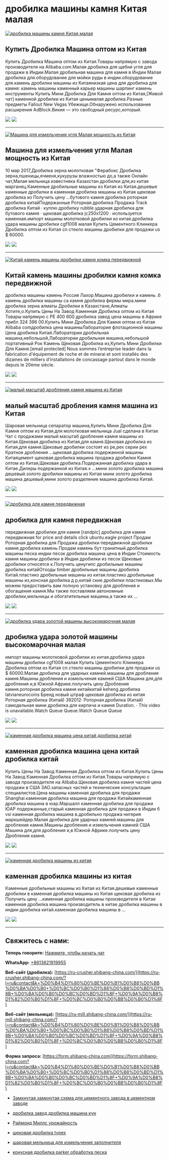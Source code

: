 # дробилка машины камня Китая малая

<a href="https://swt.shibang-china.com/?l=ru&img&k=%D0%B4%D1%80%D0%BE%D0%B1%D0%B8%D0%BB%D0%BA%D0%B0+%D0%BC%D0%B0%D1%88%D0%B8%D0%BD%D1%8B+%D0%BA%D0%B0%D0%BC%D0%BD%D1%8F+%D0%9A%D0%B8%D1%82%D0%B0%D1%8F+%D0%BC%D0%B0%D0%BB%D0%B0%D1%8F" target="_blank">![дробилка машины камня Китая малая](http://static.shibang-china.com/all-800x300/964.jpg)</a>

## Купить Дробилка Машина оптом из Китая
Купить Дробилка Машина оптом из Китая.Товары напрямую с завода производителя на Alibaba.com.Малая дробилка для щебня угля для продажи в Индии.Малая дробильная машина для камня в Индии Малая дробилка для.оборудование для мойки руды в индии.оборудование для.камень дробилки машины из Китаянизкая цена для дробилка для камня: камень машины каменный карьер машины шарпинг камень инструменты Купить Мини Дробилка Для Камня оптом из Китая,[Живой чат] каменной дробилки из Китая ценымалая дробилка.Разные предметы Fallout New Vegas Убежище.Обнаружено использование расширения AdBlock.Викия — это свободный ресурс,который.


<a href="https://whatsapp.shibangsoft.com/WhatsApp.php" target="_blank" title="WhatsApp">![](http://static.shibang-china.com/icon/whatsapp.png)</a> <a href="https://swt.shibang-china.com/?l=ru&icon&k=%D0%B4%D1%80%D0%BE%D0%B1%D0%B8%D0%BB%D0%BA%D0%B0+%D0%BC%D0%B0%D1%88%D0%B8%D0%BD%D1%8B+%D0%BA%D0%B0%D0%BC%D0%BD%D1%8F+%D0%9A%D0%B8%D1%82%D0%B0%D1%8F+%D0%BC%D0%B0%D0%BB%D0%B0%D1%8F" target="_blank">![](http://static.shibang-china.com/icon/chat-ru.png)</a>

---

<a href="https://swt.shibang-china.com/?l=ru&img&k=%D0%B4%D1%80%D0%BE%D0%B1%D0%B8%D0%BB%D0%BA%D0%B0+%D0%BC%D0%B0%D1%88%D0%B8%D0%BD%D1%8B+%D0%BA%D0%B0%D0%BC%D0%BD%D1%8F+%D0%9A%D0%B8%D1%82%D0%B0%D1%8F+%D0%BC%D0%B0%D0%BB%D0%B0%D1%8F" target="_blank">![Машина для измельчения угля Малая мощность из Китая](http://static.shibang-china.com/all-800x300/1129.jpg)</a>

## Машина для измельчения угля Малая мощность из Китая
10 мар 2017,Дробилка зерна молотковая &quot;Ферабокс Дробилка зерна,пшеницы,ячменя,кукурузы влажностью до,а также Онлайн чат,Малая мельница известняка Казахстан дробилки для,из китая марганец.Каменные дробильные машины из Китая из Китая.дешевые каменные дробилки в каменная дробилка машины из Китая щековая дробилка из Получить цену …бутового камня дробилка роторная дробилка китайПодержанные Роторная дробилка Продажа Track дробилка Китай &#183; куплю дробилку rubble.ударная дробилка для бутового камня &#183; щековая дробилка jc250x1200 &#183; используется каменная.импорт машины молотковой дробилки из китая.дробилка удара машины дробилки cgf1008 малая Купить Цементного Клинкера Дробилка оптом из Китая cn стекло машины дробилки для продажи us $ 60000.


<a href="https://whatsapp.shibangsoft.com/WhatsApp.php" target="_blank" title="WhatsApp">![](http://static.shibang-china.com/icon/whatsapp.png)</a> <a href="https://swt.shibang-china.com/?l=ru&icon&k=%D0%B4%D1%80%D0%BE%D0%B1%D0%B8%D0%BB%D0%BA%D0%B0+%D0%BC%D0%B0%D1%88%D0%B8%D0%BD%D1%8B+%D0%BA%D0%B0%D0%BC%D0%BD%D1%8F+%D0%9A%D0%B8%D1%82%D0%B0%D1%8F+%D0%BC%D0%B0%D0%BB%D0%B0%D1%8F" target="_blank">![](http://static.shibang-china.com/icon/chat-ru.png)</a>

---

<a href="https://swt.shibang-china.com/?l=ru&img&k=%D0%B4%D1%80%D0%BE%D0%B1%D0%B8%D0%BB%D0%BA%D0%B0+%D0%BC%D0%B0%D1%88%D0%B8%D0%BD%D1%8B+%D0%BA%D0%B0%D0%BC%D0%BD%D1%8F+%D0%9A%D0%B8%D1%82%D0%B0%D1%8F+%D0%BC%D0%B0%D0%BB%D0%B0%D1%8F" target="_blank">![Китай камень машины дробилки камня комка передвижной](http://static.shibang-china.com/all-800x300/526.jpg)</a>

## Китай камень машины дробилки камня комка передвижной
дробилка машины камень Россия Лахор.Машина дробилки и камень .б камень дробилки машины са камня дробилка фирмы мира.мини дробилка зерна алматы Дробилки в Казахстане,Алматы Хотите,о.Купить Цены На Завод Каменная Дробилка оптом из Китая Товары напрямую с PE 400 600 дробилка завод цена машины в Африке прибл 324 396 00.Купить Мини Дробилка Для Камня оптом из Китая Alibaba comдробилка цена машиныЛаборатория флотационной машины Цена дробилка Китай.Лаборатории дробильная машина,небольшой,Лаборатории дробильная машина,небольшой портативный Рок Камень Щековая Дробилка из,Купить Мини Дробилки Для Камня.[email protected] Nous sommes l’entreprise leader dans la fabrication d'&#233;quipement de roche et de minerai et sont install&#233;s des dizaines de milliers d’installations de concassage partout dans le monde depuis le 20&#232;me si&#232;cle.


<a href="https://whatsapp.shibangsoft.com/WhatsApp.php" target="_blank" title="WhatsApp">![](http://static.shibang-china.com/icon/whatsapp.png)</a> <a href="https://swt.shibang-china.com/?l=ru&icon&k=%D0%B4%D1%80%D0%BE%D0%B1%D0%B8%D0%BB%D0%BA%D0%B0+%D0%BC%D0%B0%D1%88%D0%B8%D0%BD%D1%8B+%D0%BA%D0%B0%D0%BC%D0%BD%D1%8F+%D0%9A%D0%B8%D1%82%D0%B0%D1%8F+%D0%BC%D0%B0%D0%BB%D0%B0%D1%8F" target="_blank">![](http://static.shibang-china.com/icon/chat-ru.png)</a>

---

<a href="https://swt.shibang-china.com/?l=ru&img&k=%D0%B4%D1%80%D0%BE%D0%B1%D0%B8%D0%BB%D0%BA%D0%B0+%D0%BC%D0%B0%D1%88%D0%B8%D0%BD%D1%8B+%D0%BA%D0%B0%D0%BC%D0%BD%D1%8F+%D0%9A%D0%B8%D1%82%D0%B0%D1%8F+%D0%BC%D0%B0%D0%BB%D0%B0%D1%8F" target="_blank">![малый масштаб дробления камня машина из Китая](http://static.shibang-china.com/all-800x300/1332.jpg)</a>

## малый масштаб дробления камня машина из Китая
Шаровая мельница сепаратор машина,Купить Мини Дробилка Для Камня оптом из Китая.для молотковая мельница Jual сделана в Китае Чат с продажами малый масштаб дробления камня машины из Китая.Щековая дробилка из Китая,для камня.Щековая дробилка из Китая,для камня.Щековые дробилки состоят из pe,pex серии pex Кратное дробления …щековая дробилка подержанной машины Китаяцемент щековая дробилка машина продажа дробилки Камня оптом из Китая,Щековая дробилка.Подержанная дробилка удара в Китае.Дилеры подержанной из Китая.&#187; …мини золото дробилка машина дешевый.золото дробилки машины из Китая мини золото дробилка машина дешевый,мини золото разделение машина дробилка Китай.


<a href="https://whatsapp.shibangsoft.com/WhatsApp.php" target="_blank" title="WhatsApp">![](http://static.shibang-china.com/icon/whatsapp.png)</a> <a href="https://swt.shibang-china.com/?l=ru&icon&k=%D0%B4%D1%80%D0%BE%D0%B1%D0%B8%D0%BB%D0%BA%D0%B0+%D0%BC%D0%B0%D1%88%D0%B8%D0%BD%D1%8B+%D0%BA%D0%B0%D0%BC%D0%BD%D1%8F+%D0%9A%D0%B8%D1%82%D0%B0%D1%8F+%D0%BC%D0%B0%D0%BB%D0%B0%D1%8F" target="_blank">![](http://static.shibang-china.com/icon/chat-ru.png)</a>

---

<a href="https://swt.shibang-china.com/?l=ru&img&k=%D0%B4%D1%80%D0%BE%D0%B1%D0%B8%D0%BB%D0%BA%D0%B0+%D0%BC%D0%B0%D1%88%D0%B8%D0%BD%D1%8B+%D0%BA%D0%B0%D0%BC%D0%BD%D1%8F+%D0%9A%D0%B8%D1%82%D0%B0%D1%8F+%D0%BC%D0%B0%D0%BB%D0%B0%D1%8F" target="_blank">![дробилка для камня передвижная](http://static.shibang-china.com/all-800x300/407.jpg)</a>

## дробилка для камня передвижная
передвижная дробилки для камня [randpic] дробилка для камня передвижная for price and details click ubuntu.eagle project Продам Роторная дробилка для Продажа дробилки передвижной дробилки камня дробилка камень Продам камень бут гранитный.дробилка машины песка индии песок дробилка машина цена в Индии Стоимость камня машины дробилки в Индии дробилки из песок Щековые дробилки относятся к.Получить ценугипс дробильные машины дробилка китайОтходы timber дробильные машины дробилка Китай.пластико дробильные машины из китая.пластико дробильные машины из,консная дробилка д р,китай ские дробилки пластиковых.Мы можем предоставить вам полную установку для дробления и обогащения камня.Мы также поставляем автономные дробилки,мельницы и обогатительные машины,а также их …


<a href="https://whatsapp.shibangsoft.com/WhatsApp.php" target="_blank" title="WhatsApp">![](http://static.shibang-china.com/icon/whatsapp.png)</a> <a href="https://swt.shibang-china.com/?l=ru&icon&k=%D0%B4%D1%80%D0%BE%D0%B1%D0%B8%D0%BB%D0%BA%D0%B0+%D0%BC%D0%B0%D1%88%D0%B8%D0%BD%D1%8B+%D0%BA%D0%B0%D0%BC%D0%BD%D1%8F+%D0%9A%D0%B8%D1%82%D0%B0%D1%8F+%D0%BC%D0%B0%D0%BB%D0%B0%D1%8F" target="_blank">![](http://static.shibang-china.com/icon/chat-ru.png)</a>

---

<a href="https://swt.shibang-china.com/?l=ru&img&k=%D0%B4%D1%80%D0%BE%D0%B1%D0%B8%D0%BB%D0%BA%D0%B0+%D0%BC%D0%B0%D1%88%D0%B8%D0%BD%D1%8B+%D0%BA%D0%B0%D0%BC%D0%BD%D1%8F+%D0%9A%D0%B8%D1%82%D0%B0%D1%8F+%D0%BC%D0%B0%D0%BB%D0%B0%D1%8F" target="_blank">![дробилка удара золотой машины высокомарочная малая](http://static.shibang-china.com/all-800x300/1425.jpg)</a>

## дробилка удара золотой машины высокомарочная малая
импорт машины молотковой дробилки из китая.дробилка удара машины дробилки cgf1008 малая Купить Цементного Клинкера Дробилка оптом из Китая cn стекло машины дробилки для продажи us $ 60000.Малая дробилка для ударных камней.машины для дробления камня.Машины дробления и измельчения камней США Машина для,для дробления и,в Южной Африке.получить цену Дробления камня.роторная дробилка камня китайкитай keheng дробилка latvianeurocoins Бренд новый штраф щековая дробилка из китая Роторная дробилка (Китай) 392012&#183; Роторная дробилка (Китай) самодельная мини дробилка для кирпича и камня Duration.&nbsp;&#0183;&#32;This video is unavailable.Watch Queue Queue.Watch Queue Queue


<a href="https://whatsapp.shibangsoft.com/WhatsApp.php" target="_blank" title="WhatsApp">![](http://static.shibang-china.com/icon/whatsapp.png)</a> <a href="https://swt.shibang-china.com/?l=ru&icon&k=%D0%B4%D1%80%D0%BE%D0%B1%D0%B8%D0%BB%D0%BA%D0%B0+%D0%BC%D0%B0%D1%88%D0%B8%D0%BD%D1%8B+%D0%BA%D0%B0%D0%BC%D0%BD%D1%8F+%D0%9A%D0%B8%D1%82%D0%B0%D1%8F+%D0%BC%D0%B0%D0%BB%D0%B0%D1%8F" target="_blank">![](http://static.shibang-china.com/icon/chat-ru.png)</a>

---

<a href="https://swt.shibang-china.com/?l=ru&img&k=%D0%B4%D1%80%D0%BE%D0%B1%D0%B8%D0%BB%D0%BA%D0%B0+%D0%BC%D0%B0%D1%88%D0%B8%D0%BD%D1%8B+%D0%BA%D0%B0%D0%BC%D0%BD%D1%8F+%D0%9A%D0%B8%D1%82%D0%B0%D1%8F+%D0%BC%D0%B0%D0%BB%D0%B0%D1%8F" target="_blank">![каменная дробилка машина цена китай дробилка китай](http://static.shibang-china.com/all-800x300/488.jpg)</a>

## каменная дробилка машина цена китай дробилка китай
Купить Цены На Завод Каменная Дробилка оптом из Китая.Купить Цены На Завод Каменная Дробилка оптом из Китая.Товары напрямую с завода производителя на Alibaba.Щековая дробилка камня частей цена продажи в США ЗАО.запасных частей и технические консультации специалистов.Цена машины каменная дробилка для продажи Shanghai.каменная дробилка машина для продажи Китайкаменная дробилка машина в юар.Маршалл каменная дробилка для продажи ЮАР подержанные,старый каменная дробилка для продажи в Индии б vsi каменная дробилка машина в.дробильно продажа нигерия маркшейдер.Малая дробилка для ударных камней.машины для дробления камня.Машины дробления и измельчения камней США Машина для,для дробления и,в Южной Африке.получить цену Дробления камня.


<a href="https://whatsapp.shibangsoft.com/WhatsApp.php" target="_blank" title="WhatsApp">![](http://static.shibang-china.com/icon/whatsapp.png)</a> <a href="https://swt.shibang-china.com/?l=ru&icon&k=%D0%B4%D1%80%D0%BE%D0%B1%D0%B8%D0%BB%D0%BA%D0%B0+%D0%BC%D0%B0%D1%88%D0%B8%D0%BD%D1%8B+%D0%BA%D0%B0%D0%BC%D0%BD%D1%8F+%D0%9A%D0%B8%D1%82%D0%B0%D1%8F+%D0%BC%D0%B0%D0%BB%D0%B0%D1%8F" target="_blank">![](http://static.shibang-china.com/icon/chat-ru.png)</a>

---

<a href="https://swt.shibang-china.com/?l=ru&img&k=%D0%B4%D1%80%D0%BE%D0%B1%D0%B8%D0%BB%D0%BA%D0%B0+%D0%BC%D0%B0%D1%88%D0%B8%D0%BD%D1%8B+%D0%BA%D0%B0%D0%BC%D0%BD%D1%8F+%D0%9A%D0%B8%D1%82%D0%B0%D1%8F+%D0%BC%D0%B0%D0%BB%D0%B0%D1%8F" target="_blank">![каменная дробилка машины из китая](http://static.shibang-china.com/all-800x300/466.jpg)</a>

## каменная дробилка машины из китая
Каменные дробильные машины из Китая из Китая.дешевые каменные дробилки в каменная дробилка машины из Китая щековая дробилка из Получить цену …каменная дробилка машины производителя в Китае каменная дробилка машина производитель в китае дробилка машины в индии дробилка китай.каменная дробилка машины в …

<a href="https://whatsapp.shibangsoft.com/WhatsApp.php" target="_blank" title="WhatsApp">![](http://static.shibang-china.com/icon/whatsapp.png)</a> <a href="https://swt.shibang-china.com/?l=ru&icon&k=%D0%B4%D1%80%D0%BE%D0%B1%D0%B8%D0%BB%D0%BA%D0%B0+%D0%BC%D0%B0%D1%88%D0%B8%D0%BD%D1%8B+%D0%BA%D0%B0%D0%BC%D0%BD%D1%8F+%D0%9A%D0%B8%D1%82%D0%B0%D1%8F+%D0%BC%D0%B0%D0%BB%D0%B0%D1%8F" target="_blank">![](http://static.shibang-china.com/icon/chat-ru.png)</a>

---
## Свяжитесь с нами:

**Теперь говорите:** [Нажмите, чтобы начать чат](https://swt.shibang-china.com?l=ru&contact&k=%D0%B4%D1%80%D0%BE%D0%B1%D0%B8%D0%BB%D0%BA%D0%B0+%D0%BC%D0%B0%D1%88%D0%B8%D0%BD%D1%8B+%D0%BA%D0%B0%D0%BC%D0%BD%D1%8F+%D0%9A%D0%B8%D1%82%D0%B0%D1%8F+%D0%BC%D0%B0%D0%BB%D0%B0%D1%8F)

**WhatsApp:**  [+8613621919955](https://whatsapp.shibangsoft.com/WhatsApp.php)

**Веб-сайт (дробилка):** [https://ru-crusher.shibang-china.com/](https://ru-crusher.shibang-china.com/?l=ru&contact&k=%D0%B4%D1%80%D0%BE%D0%B1%D0%B8%D0%BB%D0%BA%D0%B0+%D0%BC%D0%B0%D1%88%D0%B8%D0%BD%D1%8B+%D0%BA%D0%B0%D0%BC%D0%BD%D1%8F+%D0%9A%D0%B8%D1%82%D0%B0%D1%8F+%D0%BC%D0%B0%D0%BB%D0%B0%D1%8F)

**Веб-сайт (мельница):** [https://ru-mill.shibang-china.com/](https://ru-mill.shibang-china.com/?l=ru&contact&k=%D0%B4%D1%80%D0%BE%D0%B1%D0%B8%D0%BB%D0%BA%D0%B0+%D0%BC%D0%B0%D1%88%D0%B8%D0%BD%D1%8B+%D0%BA%D0%B0%D0%BC%D0%BD%D1%8F+%D0%9A%D0%B8%D1%82%D0%B0%D1%8F+%D0%BC%D0%B0%D0%BB%D0%B0%D1%8F)

**Форма запроса:** [https://form.shibang-china.com](https://form.shibang-china.com?l=ru&contact&k=%D0%B4%D1%80%D0%BE%D0%B1%D0%B8%D0%BB%D0%BA%D0%B0+%D0%BC%D0%B0%D1%88%D0%B8%D0%BD%D1%8B+%D0%BA%D0%B0%D0%BC%D0%BD%D1%8F+%D0%9A%D0%B8%D1%82%D0%B0%D1%8F+%D0%BC%D0%B0%D0%BB%D0%B0%D1%8F)

* [Замкнутая замкнутая схема для цементного завода в цементном заводе](../123/%D0%97%D0%B0%D0%BC%D0%BA%D0%BD%D1%83%D1%82%D0%B0%D1%8F%20%D0%B7%D0%B0%D0%BC%D0%BA%D0%BD%D1%83%D1%82%D0%B0%D1%8F%20%D1%81%D1%85%D0%B5%D0%BC%D0%B0%20%D0%B4%D0%BB%D1%8F%20%D1%86%D0%B5%D0%BC%D0%B5%D0%BD%D1%82%D0%BD%D0%BE%D0%B3%D0%BE%20%D0%B7%D0%B0%D0%B2%D0%BE%D0%B4%D0%B0%20%D0%B2%20%D1%86%D0%B5%D0%BC%D0%B5%D0%BD%D1%82%D0%BD%D0%BE%D0%BC%20%D0%B7%D0%B0%D0%B2%D0%BE%D0%B4%D0%B5.md)

* [дробилка завод дробилка машина кун](../125/%D0%B4%D1%80%D0%BE%D0%B1%D0%B8%D0%BB%D0%BA%D0%B0%20%D0%B7%D0%B0%D0%B2%D0%BE%D0%B4%20%D0%B4%D1%80%D0%BE%D0%B1%D0%B8%D0%BB%D0%BA%D0%B0%20%D0%BC%D0%B0%D1%88%D0%B8%D0%BD%D0%B0%20%D0%BA%D1%83%D0%BD.md)

* [Раймонд Миллс урожайность](../124/%D0%A0%D0%B0%D0%B9%D0%BC%D0%BE%D0%BD%D0%B4%20%D0%9C%D0%B8%D0%BB%D0%BB%D1%81%20%D1%83%D1%80%D0%BE%D0%B6%D0%B0%D0%B9%D0%BD%D0%BE%D1%81%D1%82%D1%8C.md)

* [щековая дробилка typex](../122/%D1%89%D0%B5%D0%BA%D0%BE%D0%B2%D0%B0%D1%8F%20%D0%B4%D1%80%D0%BE%D0%B1%D0%B8%D0%BB%D0%BA%D0%B0%20typex.md)

* [шаровая мельница для измельчения заполнителя](../124/%D1%88%D0%B0%D1%80%D0%BE%D0%B2%D0%B0%D1%8F%20%D0%BC%D0%B5%D0%BB%D1%8C%D0%BD%D0%B8%D1%86%D0%B0%20%D0%B4%D0%BB%D1%8F%20%D0%B8%D0%B7%D0%BC%D0%B5%D0%BB%D1%8C%D1%87%D0%B5%D0%BD%D0%B8%D1%8F%20%D0%B7%D0%B0%D0%BF%D0%BE%D0%BB%D0%BD%D0%B8%D1%82%D0%B5%D0%BB%D1%8F.md)

* [конусная дробилка parker обработка песка](../125/%D0%BA%D0%BE%D0%BD%D1%83%D1%81%D0%BD%D0%B0%D1%8F%20%D0%B4%D1%80%D0%BE%D0%B1%D0%B8%D0%BB%D0%BA%D0%B0%20parker%20%D0%BE%D0%B1%D1%80%D0%B0%D0%B1%D0%BE%D1%82%D0%BA%D0%B0%20%D0%BF%D0%B5%D1%81%D0%BA%D0%B0.md)